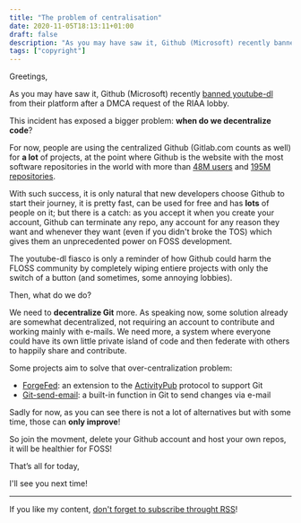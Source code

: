 ```yaml
---
title: "The problem of centralisation"
date: 2020-11-05T18:13:11+01:00
draft: false
description: "As you may have saw it, Github (Microsoft) recently banned youtube-dl from their platform after a DMCA request of the RIAA lobby..."
tags: ["copyright"]
---
```


Greetings,

As you may have saw it, Github (Microsoft) recently [banned youtube-dl](https://github.com/ytdl-org/youtube-dl/) from their platform after a DMCA request of the RIAA lobby.

This incident has exposed a bigger problem: **when do we decentralize code**?

For now, people are using the centralized Github (Gitlab.com counts as well) for **a lot** of projects, at the point where Github is the website with the most software repositories in the world with more than [48M users](https://github.com/search?q=type:user&type=Users) and [195M repositories](https://github.com/search).

With such success, it is only natural that new developers choose Github to start their journey, it is pretty fast, can be used for free and has **lots** of people on it; but there is a catch: as you accept it when you create your account, Github can terminate any repo, any account for any reason they want and whenever they want (even if you didn't broke the TOS) which gives them an unprecedented power on FOSS development.

The youtube-dl fiasco is only a reminder of how Github could harm the FLOSS community by completely wiping entiere projects with only the switch of a button (and sometimes, some annoying lobbies).

Then, what do we do?

We need to **decentralize Git** more. As speaking now, some solution already are somewhat decentralized, not requiring an account to contribute and working mainly with e-mails. We need more, a system where everyone could have its own little private island of code and then federate with others to happily share and contribute.

Some projects aim to solve that over-centralization problem:

- [ForgeFed](https://forgefed.peers.community/): an extension to the [ActivityPub](https://www.w3.org/TR/activitypub/) protocol to support Git
- [Git-send-email](https://www.git-scm.com/docs/git-send-email): a built-in function in Git to send changes via e-mail

Sadly for now, as you can see there is not a lot of alternatives but with some time, those can **only improve**!

So join the movment, delete your Github account and host your own repos, it will be healthier for FOSS!

That’s all for today,

I'll see you next time!

---

If you like my content, [don't forget to subscribe throught RSS](/blog/index.xml)!
